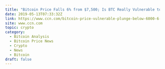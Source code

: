 ```yaml
---
title: "Bitcoin Price Falls 6% from $7,500; Is BTC Really Vulnerable to Plunge below $6,000?"
date: 2019-05-13T07:33:32Z
link: https://www.ccn.com/bitcoin-price-vulnerable-plunge-below-6000-6-percent-drop?utm_medium=RSS&utm_source=hune
site: www.ccn.com
topic: crypto
category:
  - Bitcoin Analysis
  - Bitcoin Price News
  - Crypto
  - News
  - Bitcoin
draft: false
---
```

